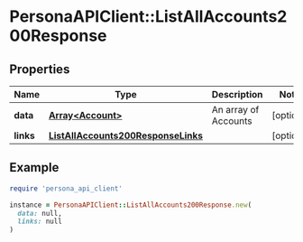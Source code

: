 # PersonaAPIClient::ListAllAccounts200Response

## Properties

| Name | Type | Description | Notes |
| ---- | ---- | ----------- | ----- |
| **data** | [**Array&lt;Account&gt;**](Account.md) | An array of Accounts | [optional] |
| **links** | [**ListAllAccounts200ResponseLinks**](ListAllAccounts200ResponseLinks.md) |  | [optional] |

## Example

```ruby
require 'persona_api_client'

instance = PersonaAPIClient::ListAllAccounts200Response.new(
  data: null,
  links: null
)
```


